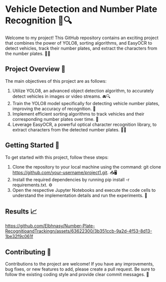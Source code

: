 # Vehicle Detection and Number Plate Recognition 🚗🔍

Welcome to my project! This GitHub repository contains an exciting project that combines the power of YOLO8, sorting algorithms, and EasyOCR to detect vehicles, track their number plates, and extract the characters from the number plates. 🚗💨

## Project Overview 📝

The main objectives of this project are as follows:

1. Utilize YOLO8, an advanced object detection algorithm, to accurately detect vehicles in images or video streams. 🚘🔍
2. Train the YOLO8 model specifically for detecting vehicle number plates, improving the accuracy of recognition. 🚀
3. Implement efficient sorting algorithms to track vehicles and their corresponding number plates over time. 🚦
4. Leverage EasyOCR, a powerful optical character recognition library, to extract characters from the detected number plates. 🕵️‍♂️

## Getting Started 🚀

To get started with this project, follow these steps:

1. Clone the repository to your local machine using the command: git clone https://github.com/your-username/project1.git. 📥🖥️
2. Install the required dependencies by running pip install -r requirements.txt. ⚙️
3. Open the respective Jupyter Notebooks and execute the code cells to understand the implementation details and run the experiments. 🔬

## Results 📈



https://github.com/Elbhnasy/Number-Plate-RecognitioandTrackingn/assets/63622300/3b351ccb-9a2d-4f53-8d13-1be32f9c061f


## Contributing 🤝

Contributions to the project are welcome! If you have any improvements, bug fixes, or new features to add, please create a pull request. Be sure to follow the existing coding style and provide clear commit messages. 🔧
